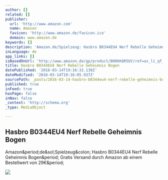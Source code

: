 ```yaml
---
author: []
related: []
publisher:
  url: 'http://www.amazon.com'
  name: Amazon
  favicon: 'http://www.amazon.de/favicon.ico'
  domain: www.amazon.de
keywords: []
description: 'Amazon.de/Spielzeug: Hasbro B0344EU4 Nerf Rebelle Geheimnis Bogen. Gratis Versand durch Amazon ab einem Bestellwert von 29€.'
inLanguage: de
app_links: []
isBasedOnUrl: 'http://www.amazon.de/gp/product/B00HX8R5QY/ref=as_li_qf_sp_asin_il_tl?ie=UTF8&camp=1638&creative=6742&creativeASIN=B00HX8R5QY&linkCode=as2&tag=cookbook02-21'
title: Hasbro B0344EU4 Nerf Rebelle Geheimnis Bogen
datePublished: '2016-03-14T19:16:32.130Z'
dateModified: '2016-03-14T19:16:05.937Z'
sourcePath: _posts/2016-03-14-hasbro-b0344eu4-nerf-rebelle-geheimnis-bogen.md
published: true
inFeed: true
hasPage: false
inNav: false
_context: 'http://schema.org'
_type: MediaObject

---
```

<article style=""><h1>Hasbro B0344EU4 Nerf Rebelle Geheimnis Bogen</h1><p>Amazon&amp;period;de&amp;sol;Spielzeug&amp;colon; Hasbro B0344EU4 Nerf Rebelle Geheimnis Bogen&amp;period; Gratis Versand durch Amazon ab einem Bestellwert von 29€&amp;period;</p><img src="http://ecx.images-amazon.com/images/I/41Nc2ETxx7L.jpg" /></article>